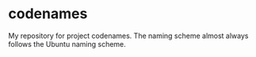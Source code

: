 # codenames
My repository for project codenames. The naming scheme almost always follows the Ubuntu naming scheme.
